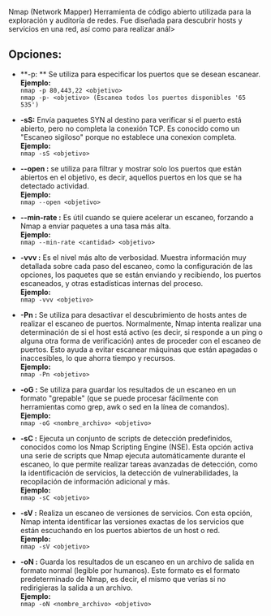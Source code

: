  Nmap (Network Mapper)
Herramienta de código abierto utilizada para la exploración y auditoría de redes. Fue diseñada para descubrir hosts y servicios en una red, así como para realizar anál>

## Opciones:

- **-p: ** Se utiliza para especificar los puertos que se desean escanear.  
**Ejemplo:**  
                `nmap -p 80,443,22 <objetivo>`  
                `nmap -p- <objetivo> (Escanea todos los puertos disponibles '65 535')`  

- **-sS:** Envía paquetes SYN al destino para verificar si el puerto está abierto, pero no completa la conexión TCP. Es conocido como un "Escaneo sigiloso" porque no establece una conexion completa.  
**Ejemplo:**  
                `nmap -sS <objetivo>`  

- **--open :** se utiliza para filtrar y mostrar solo los puertos que están abiertos en el objetivo, es decir, aquellos puertos en los que se ha detectado actividad.  
**Ejemplo:**  
                `nmap --open <objetivo>`  

- **--min-rate :** Es útil cuando se quiere acelerar un escaneo, forzando a Nmap a enviar paquetes a una tasa más alta.  
**Ejemplo:**  
                `nmap --min-rate <cantidad> <objetivo>`  

- **-vvv :** Es el nivel más alto de verbosidad. Muestra información muy detallada sobre cada paso del escaneo, como la configuración de las opciones, los paquetes que se están enviando y recibiendo, los puertos escaneados, y otras estadísticas internas del proceso.  
**Ejemplo:**  
                `nmap -vvv <objetivo>`  

- **-Pn :** Se utiliza para desactivar el descubrimiento de hosts antes de realizar el escaneo de puertos.  Normalmente, Nmap intenta realizar una determinación de si el host está activo (es decir, si responde a un ping o alguna otra forma de verificación) antes de proceder con el escaneo de puertos. Esto ayuda a evitar escanear máquinas que están apagadas o inaccesibles, lo que ahorra tiempo y recursos.  
**Ejemplo:**  
                `nmap -Pn <objetivo>`  

- **-oG :** Se utiliza para guardar los resultados de un escaneo en un formato "grepable" (que se puede procesar fácilmente con herramientas como grep, awk o sed en la línea de comandos).  
**Ejemplo:**  
                `nmap -oG <nombre_archivo> <objetivo>`  

- **-sC :** Ejecuta un conjunto de scripts de detección predefinidos, conocidos como los Nmap Scripting Engine (NSE). Esta opción activa una serie de scripts que Nmap ejecuta automáticamente durante el escaneo, lo que permite realizar tareas avanzadas de detección, como la identificación de servicios, la detección de vulnerabilidades, la recopilación de información adicional y más.  
**Ejemplo:**  
                `nmap -sC <objetivo>`  

- **-sV :** Realiza un escaneo de versiones de servicios. Con esta opción, Nmap intenta identificar las versiones exactas de los servicios que están escuchando en los puertos abiertos de un host o red.  
**Ejemplo:**  
                `nmap -sV <objetivo>`  

- **-oN :** Guarda los resultados de un escaneo en un archivo de salida en formato normal (legible por humanos). Este formato es el formato predeterminado de Nmap, es decir, el mismo que verías si no redirigieras la salida a un archivo.  
**Ejemplo:**  
                `nmap -oN <nombre_archivo> <objetivo>`  
